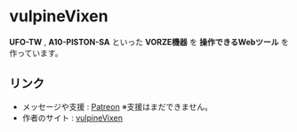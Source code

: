 # vulpineVixen

**UFO-TW** ,
**A10-PISTON-SA**
といった
**VORZE機器** を
**操作できるWebツール**
を作っています。

## リンク

- メッセージや支援 : [Patreon](https://www.patreon.com/c/vulpine_vixen)
※支援はまだできません。
- 作者のサイト : [vulpineVixen](https://vulpine-vixen.com/)

